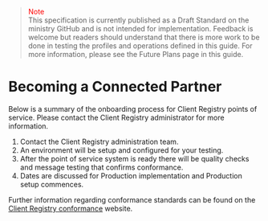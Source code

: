 ><span style="color:red">Note</span><br>This specification is currently published as a Draft Standard on the ministry GitHub and is not intended for implementation. Feedback is welcome but readers should understand that there is more work to be done in testing the profiles and operations defined in this guide. For more information, please see the Future Plans page in this guide.

# Becoming a Connected Partner

Below is a summary of the onboarding process for Client Registry points of service.  Please contact the Client Registry administrator for more information.

1. Contact the Client Registry administration team.
1. An environment will be setup and configured for your testing.
1. After the point of service system is ready there will be quality checks and message testing that confirms conformance.
1. Dates are discussed for Production implementation and Production setup commences.

Further information regarding conformance standards can be found on the [Client Registry conformance](https://www2.gov.bc.ca/gov/content/health/practitioner-professional-resources/software/conformance-standards "BC Government Health Information Exchange") website.

